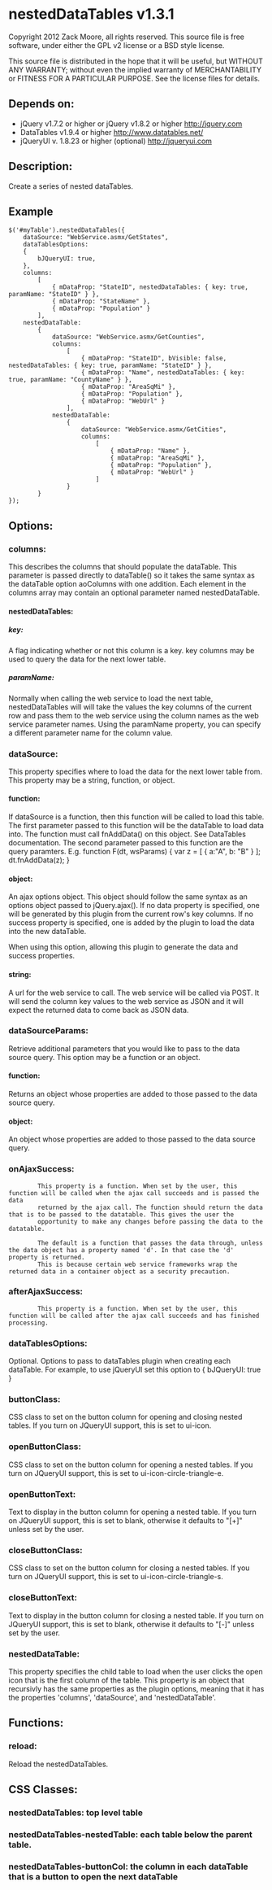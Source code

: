 ﻿nestedDataTables v1.3.1
=========================

Copyright 2012 Zack Moore, all rights reserved.
This source file is free software, under either the GPL v2 license or a BSD style license.

This source file is distributed in the hope that it will be useful, but 
WITHOUT ANY WARRANTY; without even the implied warranty of MERCHANTABILITY 
or FITNESS FOR A PARTICULAR PURPOSE. See the license files for details.

## Depends on:
- jQuery v1.7.2 or higher or jQuery v1.8.2 or higher http://jquery.com
- DataTables v1.9.4 or higher http://www.datatables.net/
- jQueryUI v. 1.8.23 or higher (optional) http://jqueryui.com 

## Description:
Create a series of nested dataTables.

## Example

	$('#myTable').nestedDataTables({
		dataSource: "WebService.asmx/GetStates",
		dataTablesOptions:
		{
			bJQueryUI: true,
		},
		columns:
			[
				{ mDataProp: "StateID", nestedDataTables: { key: true, paramName: "StateID" } },
				{ mDataProp: "StateName" },
				{ mDataProp: "Population" }
			],
		nestedDataTable:
			{
				dataSource: "WebService.asmx/GetCounties",
				columns:
					[
						{ mDataProp: "StateID", bVisible: false, nestedDataTables: { key: true, paramName: "StateID" } },
						{ mDataProp: "Name", nestedDataTables: { key: true, paramName: "CountyName" } },
						{ mDataProp: "AreaSqMi" },
						{ mDataProp: "Population" },
						{ mDataProp: "WebUrl" }
					],
				nestedDataTable:
					{
						dataSource: "WebService.asmx/GetCities",
						columns:
							[
								{ mDataProp: "Name" },
								{ mDataProp: "AreaSqMi" },
								{ mDataProp: "Population" },
								{ mDataProp: "WebUrl" }
							]
					}
			}
	});

## Options:
###    columns: 
This describes the columns that should populate the dataTable. This parameter is passed directly to dataTable() so it takes the same syntax as the dataTable 
option aoColumns with one addition. Each element in the columns array may contain an optional parameter named nestedDataTable.

####        nestedDataTables: 
#####            key:
A flag indicating whether or not this column is a key. key columns may be used to query the data for the next lower table. 

#####            paramName: 
Normally when calling the web service to load the next table, nestedDataTables will will take the values the key columns of the current row
and pass them to the web service using the column names as the web service parameter names. Using the paramName property, you can specify 
a different parameter name for the column value.

###    dataSource: 
This property specifies where to load the data for the next lower table from.
This property may be a string, function, or object.
        
####        function: 
If dataSource is a function, then this function will be called to load this table. The first parameter passed to this function will be the dataTable to load 
data into. The function must call fnAddData() on this object. See DataTables documentation.
The second parameter passed to this function are the query paramters.
E.g. function F(dt, wsParams) { var z = [ { a:"A", b: "B" } ]; dt.fnAddData(z); }

####        object: 
An ajax options object. This object should follow the same syntax as an options object passed to jQuery.ajax(). If no data property is specified, one
will be generated by this plugin from the current row's key columns. If no success property is specified, one is added by the plugin to load the data
into the new dataTable.

When using this option, allowing this plugin to generate the data and success properties.

####        string: 
A url for the web service to call. The web service will be called via POST. It will send the column key values to the web service as JSON and
it will expect the returned data to come back as JSON data.

###    dataSourceParams:
Retrieve additional parameters that you would like to pass to the data source query. This option may be a function or an object.

####            function:
Returns an object whose properties are added to those passed to the data source query.
            
####            object:
An object whose properties are added to those passed to the data source query.

###		onAjaxSuccess:
			This property is a function. When set by the user, this function will be called when the ajax call succeeds and is passed the data 
			returned by the ajax call. The function should return the data that is to be passed to the datatable. This gives the user the 
			opportunity to make any changes before passing the data to the datatable.

			The default is a function that passes the data through, unless the data object has a property named 'd'. In that case the 'd' property is returned.
			This is because certain web service frameworks wrap the returned data in a container object as a security precaution.

###		afterAjaxSuccess:
			This property is a function. When set by the user, this function will be called after the ajax call succeeds and has finished processing.

###    dataTablesOptions:
Optional. Options to pass to dataTables plugin when creating each dataTable. For example, to use jQueryUI set this option to { bJQueryUI: true }

###    buttonClass:
CSS class to set on the button column for opening and closing nested tables. If you turn on JQueryUI support, this is set to ui-icon.

###    openButtonClass:
CSS class to set on the button column for opening a nested tables. If you turn on JQueryUI support, this is set to ui-icon-circle-triangle-e.

###    openButtonText: 
Text to display in the button column for opening a nested table. If you turn on JQueryUI support, this is set to blank, otherwise it defaults to "[+]" unless set by the user.

###    closeButtonClass: 
CSS class to set on the button column for closing a nested tables. If you turn on JQueryUI support, this is set to ui-icon-circle-triangle-s.

###    closeButtonText: 
Text to display in the button column for closing a nested table. If you turn on JQueryUI support, this is set to blank, otherwise it defaults to "[-]" unless set by the user.

###    nestedDataTable: 
This property specifies the child table to load when the user clicks the open icon that is the first column of the table. This property is an object
that recursivly has the same properties as the plugin options, meaning that it has the properties 'columns', 'dataSource', and 'nestedDataTable'.

## Functions:

### reload:
Reload the nestedDataTables.

## CSS Classes:
###    nestedDataTables: top level table

###    nestedDataTables-nestedTable: each table below the parent table.

###    nestedDataTables-buttonCol: the column in each dataTable that is a button to open the next dataTable
